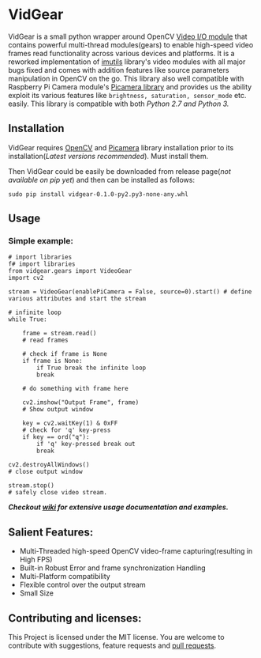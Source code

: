 # VidGear

VidGear is a small python wrapper around OpenCV [Video I/O module](https://docs.opencv.org/master/d0/da7/videoio_overview.html) that contains powerful multi-thread modules(gears) to enable high-speed video frames read functionality across various devices and platforms. It is a reworked implementation of [imutils](https://github.com/jrosebr1/imutils) library's video modules with all major bugs fixed and comes with addition features like source parameters manipulation in OpenCV on the go. This library also well compatible with Raspberry Pi Camera module's [Picamera library](http://picamera.readthedocs.io/) and provides us the ability exploit its various features like `brightness, saturation, sensor_mode` etc. easily. This library is compatible with both *Python 2.7 and Python 3.*


## Installation
VidGear requires [OpenCV](https://www.pyimagesearch.com/2018/05/28/ubuntu-18-04-how-to-install-opencv/) and [Picamera](https://picamera.readthedocs.io/en/release-1.13/install.html) library installation prior to its installation(*Latest versions recommended*). Must install them.

Then VidGear could be easily be downloaded from release page(*not available on pip yet*) and then can be installed as follows:
```
sudo pip install vidgear-0.1.0-py2.py3-none-any.whl
```
## Usage

### Simple example:

```
# import libraries
f# import libraries
from vidgear.gears import VideoGear
import cv2

stream = VideoGear(enablePiCamera = False, source=0).start() # define various attributes and start the stream

# infinite loop
while True:
	
	frame = stream.read()
	# read frames

	# check if frame is None
	if frame is None:
		if True break the infinite loop
		break
	
	# do something with frame here
	
	cv2.imshow("Output Frame", frame)
	# Show output window

	key = cv2.waitKey(1) & 0xFF
	# check for 'q' key-press
	if key == ord("q"):
		if 'q' key-pressed break out
		break

cv2.destroyAllWindows()
# close output window

stream.stop()
# safely close video stream.
```
***Checkout [wiki](https://github.com/abhiTronix/vidgear/wiki/VidGear-Gears(Classes)) for extensive usage documentation and examples.*** 



## Salient Features:
- Multi-Threaded high-speed OpenCV video-frame capturing(resulting in High FPS)
- Built-in Robust Error and frame synchronization Handling
- Multi-Platform compatibility
- Flexible control over the output stream
- Small Size 

## Contributing and licenses:
This Project is licensed under the MIT license. You are welcome to contribute with suggestions, feature requests and [pull requests](https://github.com/abhiTronix/vidgear/pulls).